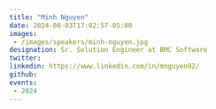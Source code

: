 ```yaml
---
title: "Minh Nguyen"
date: 2024-08-03T17:02:57-05:00
images: 
 - /images/speakers/minh-nguyen.jpg
designation: Sr. Solution Engineer at BMC Software
twitter: 
linkedin: https://www.linkedin.com/in/mnguyen92/
github: 
events:
 - 2024
---
```



